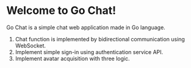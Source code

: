 # Welcome to Go Chat!
Go Chat is a simple chat web application made in Go language.
1. Chat function is implemented by bidirectional communication using WebSocket.
2. Implement simple sign-in using authentication service API.
3. Implement avatar acquisition with three logic.

